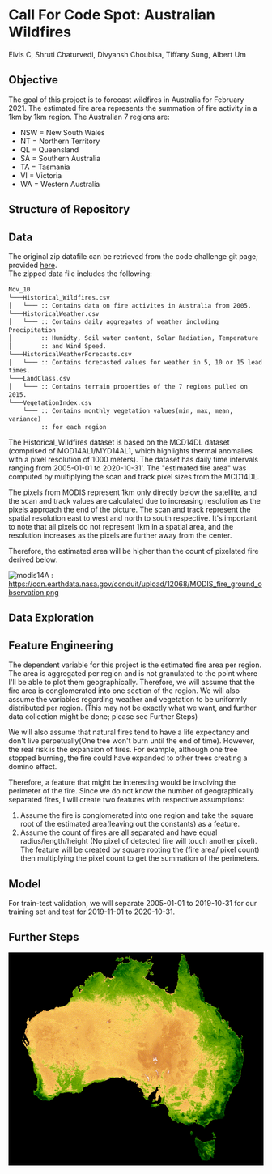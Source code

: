 # Call For Code Spot: Australian Wildfires
Elvis C, Shruti Chaturvedi, Divyansh Choubisa, Tiffany Sung, Albert Um

## Objective
The goal of this project is to forecast wildfires in Australia for February 2021. The estimated fire area represents the summation of fire activity in a 1km by 1km region. The Australian 7 regions are:
- NSW = New South Wales
- NT = Northern Territory
- QL = Queensland
- SA = Southern Australia
- TA = Tasmania
- VI = Victoria
- WA = Western Australia



## Structure of Repository


## Data
The original zip datafile can be retrieved from the code challenge git page; provided [here](https://github.com/Call-for-Code/Spot-Challenge-Wildfires). <br>
The zipped data file includes the following:

```
Nov_10
└───Historical_Wildfires.csv
│   └─── :: Contains data on fire activites in Australia from 2005.
└───HistoricalWeather.csv
│   └─── :: Contains daily aggregates of weather including Precipitation
│        :: Humidty, Soil water content, Solar Radiation, Temperature
│        :: and Wind Speed.
└───HistoricalWeatherForecasts.csv
│   └─── :: Contains forecasted values for weather in 5, 10 or 15 lead times.
└───LandClass.csv
│   └─── :: Contains terrain properties of the 7 regions pulled on 2015.
└───VegetationIndex.csv
    └─── :: Contains monthly vegetation values(min, max, mean, variance) 
         :: for each region
```
The Historical_Wildfires dataset is based on the MCD14DL dataset (comprised of MOD14AL1/MYD14AL1, which highlights thermal anomalies with a pixel resolution of 1000 meters). The dataset has daily time intervals ranging from 2005-01-01 to 2020-10-31'. The "estimated fire area" was computed by multiplying the scan and track pixel sizes from the MCD14DL. </br>

The pixels from MODIS represent 1km only directly below the satellite, and the scan and track values are calculated due to increasing resolution as the pixels approach the end of the picture. The scan and track represent the spatial resolution east to west and north to south respective. It's important to note that all pixels do not represent 1km in a spatial area, and the resolution increases as the pixels are further away from the center. <br>

Therefore, the estimated area will be higher than the count of pixelated fire derived below:


![modis14A](https://cdn.earthdata.nasa.gov/conduit/upload/12068/MODIS_fire_ground_observation.png)
: https://cdn.earthdata.nasa.gov/conduit/upload/12068/MODIS_fire_ground_observation.png

## Data Exploration


## Feature Engineering

The dependent variable for this project is the estimated fire area per region. The area is aggregated per region and is not granulated to the point where I'll be able to plot them geographically. Therefore, we will assume that the fire area is conglomerated into one section of the region. We will also assume the variables regarding weather and vegetation to be uniformly distributed per region. 
(This may not be exactly what we want, and further data collection might be done; please see Further Steps)

We will also assume that natural fires tend to have a life expectancy and don't live perpetually(One tree won't burn until the end of time). However, the real risk is the expansion of fires. For example, although one tree stopped burning, the fire could have expanded to other trees creating a domino effect.

Therefore, a feature that might be interesting would be involving the perimeter of the fire. Since we do not know the number of geographically separated fires, I will create two features with respective assumptions:
1. Assume the fire is conglomerated into one region and take the square root of the estimated area(leaving out the constants) as a feature.
2. Assume the count of fires are all separated and have equal radius/length/height (No pixel of detected fire will touch another pixel). The feature will be created by square rooting the (fire area/ pixel count) then multiplying the pixel count to get the summation of the perimeters.



<!-- The distribution of the radii create a power-law-like or log-like distribution and therefore, I will once again transform the y dependent through log transformation. -->



## Model
For train-test validation, we will separate 2005-01-01 to 2019-10-31 for our training set and test for 2019-11-01 to 2020-10-31.



## Further Steps



![2013NDVI](images/Australia2013NDVI.gif)